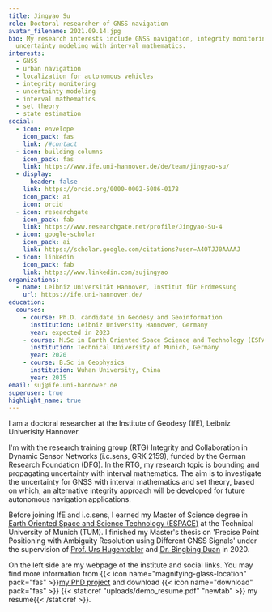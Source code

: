 ```yaml
---
title: Jingyao Su
role: Doctoral researcher of GNSS navigation
avatar_filename: 2021.09.14.jpg
bio: My research interests include GNSS navigation, integrity monitoring and
  uncertainty modeling with interval mathematics.
interests:
  - GNSS
  - urban navigation
  - localization for autonomous vehicles
  - integrity monitoring
  - uncertainty modeling
  - interval mathematics
  - set theory
  - state estimation
social:
  - icon: envelope
    icon_pack: fas
    link: /#contact
  - icon: building-columns
    icon_pack: fas
    link: https://www.ife.uni-hannover.de/de/team/jingyao-su/
  - display:
      header: false
    link: https://orcid.org/0000-0002-5086-0178
    icon_pack: ai
    icon: orcid
  - icon: researchgate
    icon_pack: fab
    link: https://www.researchgate.net/profile/Jingyao-Su-4
  - icon: google-scholar
    icon_pack: ai
    link: https://scholar.google.com/citations?user=A4OTJJ0AAAAJ
  - icon: linkedin
    icon_pack: fab
    link: https://www.linkedin.com/sujingyao
organizations:
  - name: Leibniz Universität Hannover, Institut für Erdmessung
    url: https://ife.uni-hannover.de/
education:
  courses:
    - course: Ph.D. candidate in Geodesy and Geoinformation
      institution: Leibniz University Hannover, Germany
      year: expected in 2023
    - course: M.Sc in Earth Oriented Space Science and Technology (ESPACE)
      institution: Technical University of Munich, Germany
      year: 2020
    - course: B.Sc in Geophysics
      institution: Wuhan University, China
      year: 2015
email: suj@ife.uni-hannover.de
superuser: true
highlight_name: true
---
```

I am a doctoral researcher at the Institute of Geodesy (IfE), Leibniz Univerisity Hannover. 

I'm with the research training group (RTG) Integrity and Collaboration in Dynamic Sensor Networks (i.c.sens, GRK 2159), funded by the German Research Foundation (DFG). In the RTG, my research topic is bounding and propagating uncertainty with interval mathematics. The aim is to investigate the uncertainty for GNSS with interval mathematics and set theory, based on which, an alternative integrity approach will be developed for future autonomous navigation applications.

Before joining IfE and i.c.sens, I earned my Master of Science degree in [Earth Oriented Space and Science Technology (ESPACE)](https://www.asg.ed.tum.de/iapg/espace/) at the Technical University of Munich (TUM). I finished my Master's thesis on 'Precise Point Positioning with Ambiguity Resolution using Different GNSS Signals' under the supervision of [Prof. Urs Hugentobler](https://www.asg.ed.tum.de/iapg/espace/lecturers/hugentobler/) and [Dr. Bingbing Duan](https://www.asg.ed.tum.de/iapg/mitarbeiter/duan/) in 2020.

On the left side are my webpage of the institute and social links. You may find more information from {{< icon name="magnifying-glass-location" pack="fas" >}}[my PhD project](https://www.icsens.uni-hannover.de/en/research/phd-projects/projects-of-the-2nd-cohort/bounding-and-propagating/) [](https://www.icsens.uni-hannover.de/en/research/phd-projects/projects-of-the-2nd-cohort/bounding-and-propagating/)and download {{< icon name="download" pack="fas" >}}  {{< staticref "uploads/demo_resume.pdf" "newtab" >}} my resumé{{< /staticref >}}.